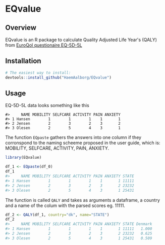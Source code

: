 
<!-- README.md is generated from README.Rmd. Please edit that file -->
EQvalue
=======

Overview
--------

EQvalue is an R package to calculate Quality Adjusted Life Year's (QALY) from [EuroQol questionaire EQ-5D-5L](https://euroqol.org/eq-5d-instruments/eq-5d-5l-about/)

Installation
------------

``` r
# The easiest way to install:
devtools::install_github("HaemAalborg/EQvalue")
```

Usage
-----

EQ-5D-5L data looks something like this

    #>     NAME MOBILITY SELFCARE ACTIVITY PAIN ANXIETY
    #> 1 Hansen        1        1        1    1       1
    #> 2 Jensen        2        3        2    3       2
    #> 3 Olesen        2        5        4    3       1

The function `EQpaste` gathers the answers into one column if they corronspond to the naming scheeme proposed in the user guide, which is: MOBILITY, SELFCARE, ACTIVITY, PAIN, ANXIETY.

``` r
library(EQvalue)

df_1 <- EQpaste(df_0)
df_1
#>     NAME MOBILITY SELFCARE ACTIVITY PAIN ANXIETY STATE
#> 1 Hansen        1        1        1    1       1 11111
#> 2 Jensen        2        3        2    3       2 23232
#> 3 Olesen        2        5        4    3       1 25431
```

The function is called `QALY` and takes as arguments a dataframe, a country and a name of the colum with the parsed scores eg. 11111.

``` r
df_2 <- QALY(df_1, country="dk", name="STATE")
df_2
#>     NAME MOBILITY SELFCARE ACTIVITY PAIN ANXIETY STATE Denmark
#> 1 Hansen        1        1        1    1       1 11111   1.000
#> 2 Jensen        2        3        2    3       2 23232   0.625
#> 3 Olesen        2        5        4    3       1 25431   0.509
```
